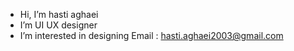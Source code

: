 -  Hi, I’m hasti aghaei
-  I’m UI UX designer
-  I’m interested in designing 
Email : hasti.aghaei2003@gmail.com

